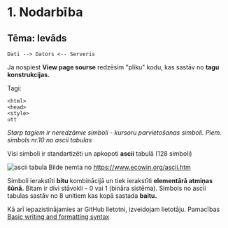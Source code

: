 # 1. Nodarbība  
## Tēma: Ievāds

```
Dati --> Dators <-- Serveris
```

Ja nospiest **View page sourse** redzēsim "pliku" kodu, kas sastāv no **tagu konstrukcijas.**

Tagi:
```
<html>
<head>
<style>
utt
```
*Starp tagiem ir neredzāmie simboli - kursoru parvietošanas simboli. Piem. simbols nr.10 no ascii tabulas*

Visi simboli ir standartizēti un apkopoti **ascii**	tabulā (128 simboli)

![ascii tabula](http://www.ecowin.org/aulas/resources/tables/asciitable.jpg)
Bilde ņemta no https://www.ecowin.org/ascii.htm

Simboli ierakstīti **bitu** kombinācijā un tiek ierakstīti **elementārā atmiņas šūnā.**
Bitam ir divi stāvokli - 0 vai 1 (bināra sistēma).
Simbols no ascii tabulas sastāv no 8 unitiem kas kopā sastada **baitu.**

Kā arī iepazistinājamies ar GitHub lietotni, izveidojam lietotāju.
Pamacības [Basic writing and formatting syntax](https://docs.github.com/en/get-started/writing-on-github/getting-started-with-writing-and-formatting-on-github/basic-writing-and-formatting-syntax#headings)
